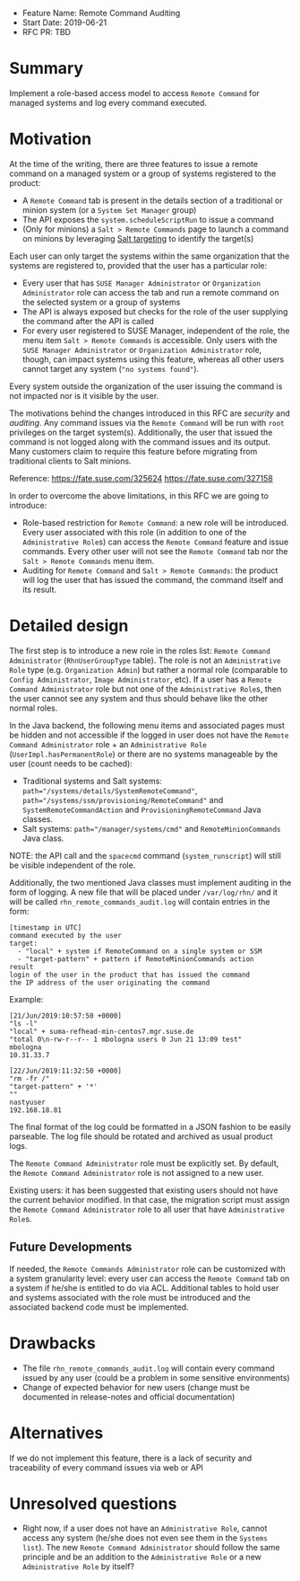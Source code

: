 - Feature Name: Remote Command Auditing
- Start Date: 2019-06-21
- RFC PR: TBD

# Summary
[summary]: #summary

Implement a role-based access model to access `Remote Command` for managed systems and log every command executed.

# Motivation
[motivation]: #motivation

At the time of the writing, there are three features to issue a remote command on a managed system or a group of systems registered to the product:
- A `Remote Command` tab is present in the details section of a traditional or minion system (or a `System Set Manager` group)
- The API exposes the `system.scheduleScriptRun` to issue a command
- (Only for minions) a `Salt > Remote Commands` page to launch a command on minions by leveraging [Salt targeting](https://docs.saltstack.com/en/latest/topics/targeting/index.html) to identify the target(s)

Each user can only target the systems within the same organization that the systems are registered to, provided that the user has a particular role:
- Every user that has `SUSE Manager Administrator` or `Organization Administrator` role can access the tab and run a remote command on the selected system or a group of systems
- The API is always exposed but checks for the role of the user supplying the command after the API is called
- For every user registered to SUSE Manager, independent of the role, the menu item `Salt > Remote Commands` is accessible. Only users with the `SUSE Manager Administrator` or `Organization Administrator` role, though, can impact systems using this feature, whereas all other users cannot target any system (`"no systems found"`).

Every system outside the organization of the user issuing the command is not impacted nor is it visible by the user.

The motivations behind the changes introduced in this RFC are _security_ and _auditing_. Any command issues via the `Remote Command` will be run with `root` privileges on the target system(s). Additionally, the user that issued the command is not logged along with the command issues and its output.
Many customers claim to require this feature before migrating from traditional clients to Salt minions.

Reference: https://fate.suse.com/325624 https://fate.suse.com/327158 

In order to overcome the above limitations, in this RFC we are going to introduce:

- Role-based restriction for `Remote Command`: a new role will be introduced. Every user associated with this role (in addition to one of the `Administrative Role`s) can access the `Remote Command` feature and issue commands. Every other user will not see the `Remote Command` tab nor the `Salt > Remote Commands` menu item.
- Auditing for `Remote Command` and `Salt > Remote Commands`: the product will log the user that has issued the command, the command itself and its result.

# Detailed design
[design]: #detailed-design

The first step is to introduce a new role in the roles list: `Remote Command Administrator` (`RhnUserGroupType` table).
The role is not an `Administrative Role` type (e.g. `Organization Admin`) but rather a normal role (comparable to `Config Administrator`, `Image Administrator`, etc). If a user has a `Remote Command Administrator` role but not one of the `Administrative Role`s, then the user cannot see any system and thus should behave like the other normal roles.

In the Java backend, the following menu items and associated pages must be hidden and not accessible if the logged in user does not have the `Remote Command Administrator` role + an `Administrative Role` (`UserImpl.hasPermanentRole`) or there are no systems manageable by the user (count needs to be cached):

- Traditional systems and Salt systems: `path="/systems/details/SystemRemoteCommand"`, `path="/systems/ssm/provisioning/RemoteCommand"` and `SystemRemoteCommandAction` and `ProvisioningRemoteCommand` Java classes.
- Salt systems: `path="/manager/systems/cmd"` and `RemoteMinionCommands` Java class.

NOTE: the API call and the `spacecmd` command (`system_runscript`) will still be visible independent of the role.

Additionally, the two mentioned Java classes must implement auditing in the form of logging.
A new file that will be placed under `/var/log/rhn/` and it will be called `rhn_remote_commands_audit.log` will contain entries in the form:

```
[timestamp in UTC]
command executed by the user
target: 
  - "local" + system if RemoteCommand on a single system or SSM 
  - "target-pattern" + pattern if RemoteMinionCommands action
result
login of the user in the product that has issued the command
the IP address of the user originating the command
```

Example:

```
[21/Jun/2019:10:57:50 +0000]
"ls -l"
"local" + suma-refhead-min-centos7.mgr.suse.de
"total 0\n-rw-r--r-- 1 mbologna users 0 Jun 21 13:09 test"
mbologna
10.31.33.7

[22/Jun/2019:11:32:50 +0000]
"rm -fr /"
"target-pattern" + '*'
""
nastyuser
192.168.18.81
```

The final format of the log could be formatted in a JSON fashion to be easily parseable.
The log file should be rotated and archived as usual product logs.

The `Remote Command Administrator` role must be explicitly set. By default, the `Remote Command Administrator` role is not assigned to a new user.

Existing users: it has been suggested that existing users should not have the current behavior modified. In that case, the migration script must assign the `Remote Command Administrator` role to all user that have `Administrative Role`s.

## Future Developments

If needed, the `Remote Commands Administrator` role can be customized with a system granularity level: every user can access the `Remote Command` tab on a system if he/she is entitled to do via ACL.
Additional tables to hold user and systems associated with the role must be introduced and the associated backend code must be implemented.

# Drawbacks
[drawbacks]: #drawbacks

- The file `rhn_remote_commands_audit.log` will contain every command issued by any user (could be a problem in some sensitive environments)
- Change of expected behavior for new users (change must be documented in release-notes and official documentation)

# Alternatives
[alternatives]: #alternatives

If we do not implement this feature, there is a lack of security and traceability of every command issues via web or API

# Unresolved questions
[unresolved]: #unresolved-questions

- Right now, if a user does not have an `Administrative Role`, cannot access any system (he/she does not even see them in the `Systems list`). The new `Remote Command Administrator` should follow the same principle and be an addition to the `Administrative Role` or a new `Administrative Role` by itself?
